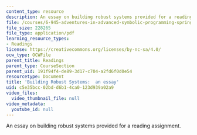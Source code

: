 ```yaml
---
content_type: resource
description: An essay on building robust systems provided for a reading assignment.
file: /courses/6-945-adventures-in-advanced-symbolic-programming-spring-2009/c5e35bcc02bdd6b14ca0123d939a02a9_MIT6_945s09_read01_robust.pdf
file_size: 228265
file_type: application/pdf
learning_resource_types:
- Readings
license: https://creativecommons.org/licenses/by-nc-sa/4.0/
ocw_type: OCWFile
parent_title: Readings
parent_type: CourseSection
parent_uid: 191f94f4-de89-3d17-c704-a2fd6f0d0e54
resourcetype: Document
title: 'Building Robust Systems:  an essay'
uid: c5e35bcc-02bd-d6b1-4ca0-123d939a02a9
video_files:
  video_thumbnail_file: null
video_metadata:
  youtube_id: null
---
```

An essay on building robust systems provided for a reading assignment.